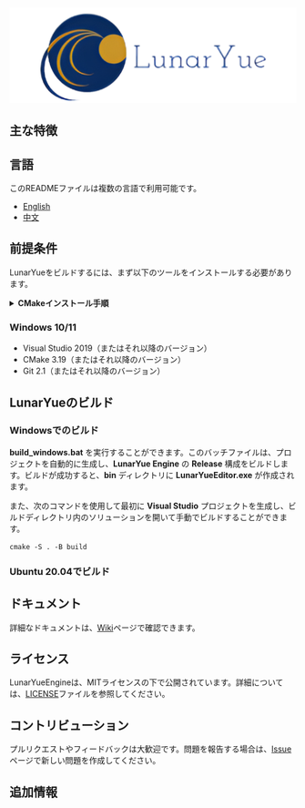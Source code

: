 ﻿![LunarYue Logo](engine/source/editor/resource/LunarYueEngine.png)


## 主な特徴



## 言語

このREADMEファイルは複数の言語で利用可能です。

- [English](README-en.md)
- [中文](README-zh.md)

## 前提条件

LunarYueをビルドするには、まず以下のツールをインストールする必要があります。

<details>
  <summary><b>CMakeインストール手順</b></summary>
  <br>
<b>Windows:</b>

1. CMakeの公式サイト (https://cmake.org/download/) にアクセスして、Windows向けのインストーラーをダウンロードします。

2. ダウンロードしたインストーラーを実行し、CMakeをインストールします。インストール時に、「Add CMake to the system PATH for all users」オプションを選択して、CMakeがシステムのPATHに追加されるようにしてください。

3. インストールが完了したら、コマンドプロンプトを開いて、'cmake --version'コマンドを実行して、CMakeが正しくインストールされていることを確認します。このコマンドが実行されると、CMakeのバージョン情報が表示されます。

  <br>
<b>Linux:</b>

1. ターミナルを開いて、以下のコマンドを実行してCMakeをインストールします。

``` sql
Copy code
sudo apt-get update
sudo apt-get install cmake
```

2. インストールが完了したら、'cmake --version'コマンドを実行して、CMakeが正しくインストールされていることを確認します。このコマンドが実行されると、CMakeのバージョン情報が表示されます。

  <br>
</details>

### Windows 10/11
- Visual Studio 2019（またはそれ以降のバージョン）
- CMake 3.19（またはそれ以降のバージョン）
- Git 2.1（またはそれ以降のバージョン）

## LunarYueのビルド

### Windowsでのビルド
**build_windows.bat** を実行することができます。このバッチファイルは、プロジェクトを自動的に生成し、**LunarYue Engine** の **Release** 構成をビルドします。ビルドが成功すると、**bin** ディレクトリに **LunarYueEditor.exe** が作成されます。

また、次のコマンドを使用して最初に **Visual Studio** プロジェクトを生成し、ビルドディレクトリ内のソリューションを開いて手動でビルドすることができます。

```
cmake -S . -B build
```

### Ubuntu 20.04でビルド

## ドキュメント

詳細なドキュメントは、[Wiki](https://github.com/wuyukwi/LunarYueEngine/wiki)ページで確認できます。

## ライセンス

LunarYueEngineは、MITライセンスの下で公開されています。詳細については、[LICENSE](LICENSE)ファイルを参照してください。

## コントリビューション

プルリクエストやフィードバックは大歓迎です。問題を報告する場合は、[Issue](https://github.com/wuyukwi/LunarYueEngine/issues)ページで新しい問題を作成してください。

## 追加情報

